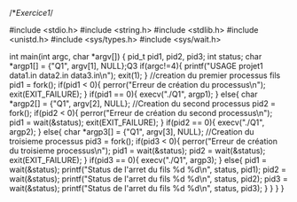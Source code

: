 /**Exercice1*/

#include <stdio.h>
#include <string.h>
#include <stdlib.h>
#include <unistd.h>
#include <sys/types.h>
#include <sys/wait.h>

int main(int argc, char *argv[])
{
    pid_t pid1, pid2, pid3;
    int status;
    char *argp1[] = {"Q1", argv[1], NULL};Q3
    if(argc!=4){
       printf("USAGE projet1 data1.in data2.in data3.in\n");
       exit(1);
              }
    //creation du premier processus fils 
    pid1 = fork();
    if(pid1 < 0){
          perror("Erreur de création du processus\n");
          exit(EXIT_FAILURE);
               }
    if(pid1 == 0){
        execv("./Q1", argp1);
               }
   else{
        char *argp2[] = {"Q1", argv[2], NULL};
        //Creation du second processus
        pid2 = fork();
        if(pid2 < 0){
          perror("Erreur de création du second processus\n");
          pid1 = wait(&status);
          exit(EXIT_FAILURE);
        }
        if(pid2 == 0){
            execv("./Q1", argp2);
        }
    else{
            char *argp3[] = {"Q1", argv[3], NULL};
            //Creation du troisieme processus
            pid3 = fork();
            if(pid3 < 0){
              perror("Erreur de création du troisieme processus\n");
              pid1 = wait(&status);
              pid2 = wait(&status);
              exit(EXIT_FAILURE);
            }
           if(pid3 == 0){
               execv("./Q1", argp3);
            }
           else{
                pid1 = wait(&status);
                printf("Status de l'arret du fils %d %d\n", status, pid1);
                pid2 = wait(&status);
                printf("Status de l'arret du fils %d %d\n", status, pid2);
                pid3 = wait(&status);
                printf("Status de l'arret du fils %d %d\n", status, pid3);
            }
        }
    } 
}
